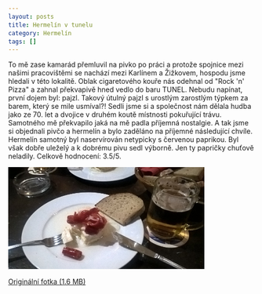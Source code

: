 ```yaml
---
layout: posts
title: Hermelín v tunelu
category: Hermelín
tags: []
---
```

To mě zase kamarád přemluvil na pivko po práci a protože spojnice mezi našimi pracovištěmi se nachází mezi Karlínem a Žižkovem, hospodu jsme hledali v této lokalitě. Oblak cigaretového kouře nás odehnal od "Rock 'n' Pizza" a zahnal překvapivě hned vedlo do baru TUNEL. Nebudu napínat, první dojem byl: pajzl. Takový útulný pajzl s urostlým zarostlým týpkem za barem, který se mile usmíval?! Sedli jsme si a společnost nám dělala hudba jako ze 70. let a dvojice v druhém koutě místnosti pokuřující trávu. Samotného mě překvapilo jaká na mě padla příjemná nostalgie. A tak jsme si objednali pivčo a hermelín a bylo zaděláno na příjemné následující chvíle. Hermelín samotný byl naservírován netypicky s červenou paprikou. Byl však dobře uleželý a k dobrému pivu sedl výborně. Jen ty papričky chuťově neladily. Celkově hodnocení: 3.5/5.

![Hermelín v baru TUNEL](/assets/posts/2016-11-23-hermelin-v-tunelu/hermelin_small.jpg)

[Originální fotka (1.6 MB)](/assets/posts/2016-11-23-hermelin-v-tunelu/hermelin_big.jpg)